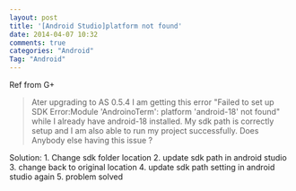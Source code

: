 ```yaml
---
layout: post
title: '[Android Studio]platform not found'
date: 2014-04-07 10:32
comments: true
categories: "Android"
Tag: "Android"
---
```

Ref from G+
> Ater upgrading to AS 0.5.4 I am getting this error "Failed to set up SDK
    Error:Module 'AndroinoTerm': platform 'android-18' not found" while I already have android-18 installed. My sdk path is correctly setup and I am also able to run my project successfully. Does Anybody else having this issue ?
    
Solution:
    1. Change sdk folder location
    2. update sdk path in android studio
    3. change back to original location
    4. update sdk path setting in android studio again
    5. problem solved